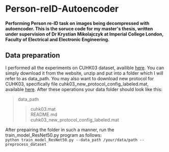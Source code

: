 # Person-reID-Autoencoder
#### Performing Person re-ID task on images being decompressed with autoencoder. This is the soruce code for my master's thesis, written under supervision of Dr Krystian Mikolajczyk at Imperial College London, Faculty of Electrical and Electronic Engineering.
## Data preparation
I performed all the experiments on CUHK03 dataset, availible [here](http://www.ee.cuhk.edu.hk/~xgwang/CUHK_identification.html). You can simply download it from the website, unzip and put into a folder which I will refer to as data_path. You may also want to download new protocol for CUHK03, specifically file cuhk03_new_protocol_config_labeled.mat, available [here](https://github.com/zhunzhong07/person-re-ranking/tree/master/evaluation/data/CUHK03). After these operations your data folder should look like this:  
> data_path
>> cuhk03.mat  
>> README.md  
>> cuhk03_new_protocol_config_labeled.mat  

After prepairing the folder in such a manner, run the train_model_ResNet50.py program as follows:  
`python train_model_ResNet50.py --data_path /your/data/path --preprocess_dataset`

